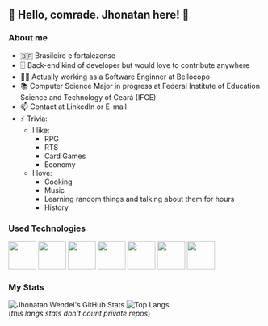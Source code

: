 ## 👋 Hello, comrade. Jhonatan here! 🙂
### About me
- :brazil: Brasileiro e fortalezense
- 🗄️ Back-end kind of developer but would love to contribute anywhere
- 👨‍💻 Actually working as a Software Enginner at Bellocopo
- 📚 Computer Science Major in progress at Federal Institute of Education Science and Technology of Ceará (IFCE)
- 📫 Contact at LinkedIn or E-mail
- ⚡ Trivia: <ul> <li>I like: <ul> <li>RPG <li>RTS<li>Card Games<li>Economy</ul> <li>I love:<ul> <li>Cooking<li>Music<li>Learning random things and talking about them for hours<li>History</ul></ul>

### Used Technologies

<div> <img src="https://cdn.jsdelivr.net/gh/devicons/devicon/icons/javascript/javascript-original.svg" width="55"/> <img src="https://cdn.jsdelivr.net/gh/devicons/devicon/icons/nodejs/nodejs-original.svg" width="55"> <img src="https://cdn.jsdelivr.net/gh/devicons/devicon/icons/react/react-original.svg" width="55"/>
<img src="https://cdn.jsdelivr.net/gh/devicons/devicon/icons/mongodb/mongodb-original-wordmark.svg" width="55"/>
<img src="https://cdn.jsdelivr.net/gh/devicons/devicon/icons/csharp/csharp-original.svg" width="55"/>
<img src="https://cdn.jsdelivr.net/gh/devicons/devicon/icons/dot-net/dot-net-original-wordmark.svg" width="55"/>
<img src="https://cdn.jsdelivr.net/gh/devicons/devicon/icons/python/python-original.svg" width="55"/> </div>

### My Stats

![Jhonatan Wendel's GitHub Stats](https://github-readme-stats.vercel.app/api?username=jhonatanwen&count_private=true&show_icons=true&theme=ocean_dark) ![Top Langs](https://github-readme-stats.vercel.app/api/top-langs/?username=jhonatanwen&layout=compact&theme=ocean_dark)<br>
(_this langs stats don't count private repos_)
